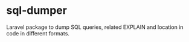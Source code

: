 # sql-dumper
Laravel package to dump SQL queries, related EXPLAIN and location in code in different formats.
